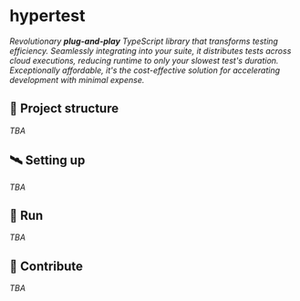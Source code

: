 # hypertest

_Revolutionary **plug-and-play** TypeScript library that transforms testing efficiency. Seamlessly integrating into your suite, it distributes tests across cloud executions, reducing runtime to only your slowest test's duration. Exceptionally affordable, it's the cost-effective solution for accelerating development with minimal expense._

## :scroll: Project structure

_TBA_

## :artificial_satellite: Setting up

_TBA_

## :test_tube: Run

_TBA_

## :handshake: Contribute

_TBA_
